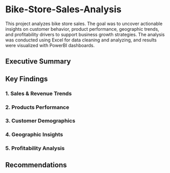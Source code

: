 # Bike-Store-Sales-Analysis
This project analyzes bike store sales. The goal was to uncover actionable insights on customer behavior, product performance, geographic trends, and profitability drivers to support business growth strategies. The analysis was conducted using Excel for data cleaning and analyzing, and results were visualized with PowerBI dashboards.
## Executive Summary
## Key Findings
### 1. Sales & Revenue Trends
### 2. Products Performance
### 3. Customer Demographics
### 4. Geographic Insights
### 5. Profitability Analysis
## Recommendations
